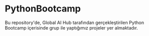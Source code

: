 # PythonBootcamp

Bu repository'de, Global AI Hub tarafından gerçekleştirilen Python Bootcamp içerisinde grup ile yaptığımız projeler yer almaktadır.
